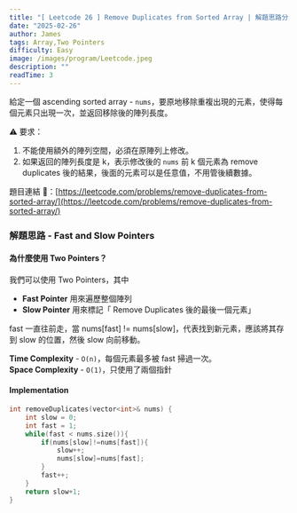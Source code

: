 ```yaml
---
title: "[ Leetcode 26 ] Remove Duplicates from Sorted Array | 解題思路分享"
date: "2025-02-26"
author: James
tags: Array,Two Pointers
difficulty: Easy
image: /images/program/Leetcode.jpeg
description: ""
readTime: 3
---
```


給定一個 ascending sorted array - `nums`，要原地移除重複出現的元素，使得每個元素只出現一次，並返回移除後的陣列長度。

⚠ 要求：
1. 不能使用額外的陣列空間，必須在原陣列上修改。
2. 如果返回的陣列長度是 k，表示修改後的 `nums` 前 k 個元素為 remove duplicates 後的結果，後面的元素可以是任意值，不用管後續數據。

題目連結 🔗：[https://leetcode.com/problems/remove-duplicates-from-sorted-array/](https://leetcode.com/problems/remove-duplicates-from-sorted-array/)

### **解題思路 - Fast and Slow Pointers**

#### **為什麼使用 Two Pointers？**

我們可以使用 Two Pointers，其中
- **Fast Pointer** 用來遍歷整個陣列
- **Slow Pointer** 用來標記「 Remove Duplicates 後的最後一個元素」

fast 一直往前走，當 nums[fast] != nums[slow]，代表找到新元素，應該將其存到 slow 的位置，然後 slow 向前移動。

**Time Complexity** - `O(n)`，每個元素最多被 fast 掃過一次。<br>
**Space Complexity** - `O(1)`，只使用了兩個指針

#### **Implementation**

```cpp
int removeDuplicates(vector<int>& nums) {
    int slow = 0;
    int fast = 1;
    while(fast < nums.size()){
        if(nums[slow]!=nums[fast]){
            slow++;
            nums[slow]=nums[fast];
        }
        fast++;
    }
    return slow+1;
}
```